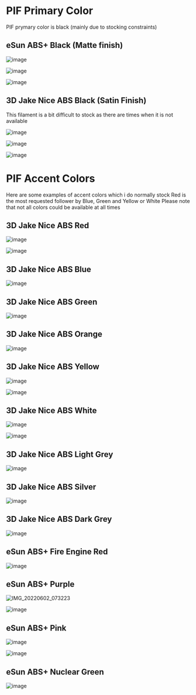 # PIF Primary Color

PIF prymary color is black (mainly due to stocking constraints)

## eSun ABS+ Black (Matte finish)

![image](https://user-images.githubusercontent.com/76037248/168564428-93f28e95-1160-414f-a0b9-ab74cc8cf8a3.png)

![image](https://user-images.githubusercontent.com/76037248/168564538-d19685c6-ef0a-4f35-87a7-f34fcd9e46a7.png)

![image](https://user-images.githubusercontent.com/76037248/168564640-af638b4e-ff60-4b71-8e13-ca613fe4d57e.png)

## 3D Jake Nice ABS Black (Satin Finish)
This filament is a bit difficult to stock as there are times when it is not available

![image](https://user-images.githubusercontent.com/76037248/168564973-b4c66d8f-6852-4dbc-8ae2-4c7b5757542f.png)

![image](https://user-images.githubusercontent.com/76037248/168565053-8b7cc842-a2b7-4459-9fc8-7018c70ee045.png)

![image](https://user-images.githubusercontent.com/76037248/168566280-9ec9cae0-7ced-432f-9782-39e5ee2f854a.png)

# PIF Accent Colors

Here are some examples of accent colors which i do normally stock
Red is the most requested follower by Blue, Green and Yellow or White
Please note that not all colors could be available at all times 

## 3D Jake Nice ABS Red

![image](https://user-images.githubusercontent.com/76037248/168563089-c7262665-1dff-4d4c-a240-4432dd782678.png)

![image](https://user-images.githubusercontent.com/76037248/168563123-91ded6b2-95b1-4248-acb8-f0f80c89dcc9.png)

## 3D Jake Nice ABS Blue

![image](https://user-images.githubusercontent.com/76037248/168563044-323e9b64-d35d-454f-bc3b-778e895a5bde.png)

## 3D Jake Nice ABS Green

![image](https://user-images.githubusercontent.com/76037248/168562999-bfa70669-7124-4c70-a67e-bde86159bab2.png)

## 3D Jake Nice ABS Orange

![image](https://user-images.githubusercontent.com/76037248/168562801-1e34235e-a383-4f74-95a2-f23c855dc1b9.png)

## 3D Jake Nice ABS Yellow

![image](https://user-images.githubusercontent.com/76037248/168563247-d9fe2bfb-b1c5-4b15-b4bc-6d68f7f534d7.png)

![image](https://user-images.githubusercontent.com/76037248/168563294-33206eb2-7a30-4b6b-8891-729eb476cea1.png)

## 3D Jake Nice ABS White

![image](https://user-images.githubusercontent.com/76037248/168563329-bb6b26ed-51c1-420e-8096-1bab022d4ef2.png)

![image](https://user-images.githubusercontent.com/76037248/168563160-e0fafd3d-55c7-4c34-918a-d6d5fc70df0d.png)

## 3D Jake Nice ABS Light Grey

![image](https://user-images.githubusercontent.com/76037248/168564827-d00b343d-4240-4af5-a9db-0be28f500797.png)

## 3D Jake Nice ABS Silver

![image](https://user-images.githubusercontent.com/76037248/172926002-cbace28d-96c9-466b-9cba-6e336378d386.png)

## 3D Jake Nice ABS Dark Grey

![image](https://user-images.githubusercontent.com/76037248/172925849-ff1f0701-48b4-4216-87a4-f0dfe093658a.png)

## eSun ABS+ Fire Engine Red

![image](https://user-images.githubusercontent.com/76037248/168566999-465db1cd-87ae-4740-83c2-fd9a3d329517.png)

## eSun ABS+ Purple

![IMG_20220602_073223](https://user-images.githubusercontent.com/76037248/171677647-c7578f14-95fe-45bd-95a1-560f0217827e.jpg)

![image](https://user-images.githubusercontent.com/76037248/173118116-3dec991c-7422-4bd2-b472-83ec14b5ef5b.png)

## eSun ABS+ Pink

![image](https://user-images.githubusercontent.com/76037248/173528114-44911305-6fb4-4145-b17d-d62acbf78d36.png)

![image](https://user-images.githubusercontent.com/76037248/173528171-1fcf5337-0bb4-418c-96bd-98f5cbe94a97.png)

## eSun ABS+ Nuclear Green

![image](https://user-images.githubusercontent.com/76037248/168566694-e4761f30-1a11-42e9-bea2-0d25093f5df0.png)
